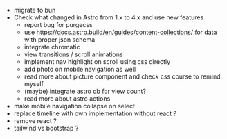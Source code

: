 - migrate to bun
- Check what changed in Astro from 1.x to 4.x and use new features
    - report bug for purgecss
    - use https://docs.astro.build/en/guides/content-collections/ for data with proper json schema
    - integrate chromatic
    - view transitions / scroll animations
    - implement nav highlight on scroll using css directly
    - add photo on mobile navigation as well
    - read more about picture component and check css course to remind myself
    - (maybe) integrate astro db for view count?
    - read more about astro actions
- make mobile navigation collapse on select
- replace timeline with own implementation without react ?
- remove react ?
- tailwind vs bootstrap ?
